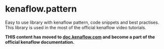 # kenaflow.pattern
Easy to use library with kenaflow pattern, code snippets and best practises. This library is used in the most of the official kenaflow video tutorials.

**THIS content has moved to [doc.kenaflow.com](https://doc.kenaflow.com) and become a part of the official kenaflow documentation.**
